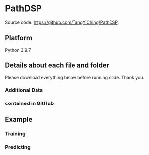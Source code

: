 # PathDSP

Source code: <https://github.com/TangYiChing/PathDSP>.

## Platform

Python 3.9.7

## Details about each file and folder
Please download everything below before running code. Thank you.
### Additional Data

### contained in GitHub


## Example

### Training



### Predicting


